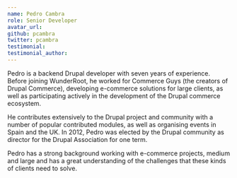 ```yaml
---
name: Pedro Cambra
role: Senior Developer
avatar_url:
github: pcambra
twitter: pcambra
testimonial:
testimonial_author:
---
```


Pedro is a backend Drupal developer with seven years of experience. Before joining WunderRoot, he worked for Commerce Guys (the creators of Drupal Commerce), developing e-commerce solutions for large clients, as well as participating actively in the development of the Drupal commerce ecosystem. 

He contributes extensively to the Drupal project and community with a number of popular contributed modules, as well as organising events in Spain and the UK. In 2012, Pedro was elected by the Drupal community as director for the Drupal Association for one term. 

Pedro has a strong background working with e-commerce projects, medium and large and has a great understanding of the challenges that these kinds of clients need to solve.
